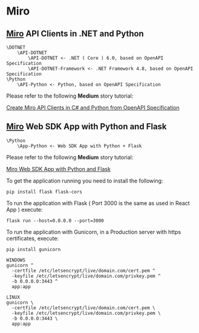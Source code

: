 # Miro


## [Miro](https://www.miro.com) API Clients in .NET and Python

```
\DOTNET
    \API-DOTNET
        \API-DOTNET <- .NET ( Core ) 6.0, based on OpenAPI Specification
        \API-DOTNET-Framework <- .NET Framework 4.8, based on OpenAPI Specification
\Python
    \API-Python <- Python, based on OpenAPI Specification
```

Please refer to the following **Medium** story tutorial:

[Create Miro API Clients in C# and Python from OpenAPI Specification](https://medium.com/@easylob/create-miro-api-clients-in-c-and-python-from-openapi-specification-6cf2ae527cee)


## [Miro](https://www.miro.com) Web SDK App with Python and Flask

```
\Python
    \App-Python <- Web SDK App with Python + Flask
```

Please refer to the following **Medium** story tutorial:

[Miro Web SDK App with Python and Flask](https://medium.com/@easylob/miro-app-with-python-and-flask-aaa1f408b403)

To get the application running you need to install the following:

```
pip install flask flask-cors
```

To run the application with Flask ( Port 3000 is the same as used in React App ) execute:

```
flask run --host=0.0.0.0 --port=3000
```

To run the application with Gunicorn, in a Production server with https certificates, execute:

```
pip install gunicorn

WINDOWS
gunicorn ^
  -certfile /etc/letsencrypt/live/domain.com/cert.pem ^
  -keyfile /etc/letsencrypt/live/domain.com/privkey.pem ^
  -b 0.0.0.0:3443 ^
  app:app

LINUX
gunicorn \
  -certfile /etc/letsencrypt/live/domain.com/cert.pem \
  -keyfile /etc/letsencrypt/live/domain.com/privkey.pem \
  -b 0.0.0.0:3443 \
  app:app
```
